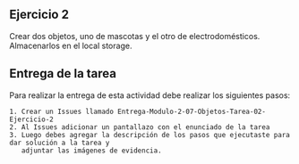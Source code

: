 ## Ejercicio 2

Crear dos objetos, uno de mascotas y el otro de electrodomésticos. Almacenarlos en el local storage.

## Entrega de la tarea

Para realizar la entrega de esta actividad debe realizar los siguientes pasos:

    1. Crear un Issues llamado Entrega-Modulo-2-07-Objetos-Tarea-02-Ejercicio-2
    2. Al Issues adicionar un pantallazo con el enunciado de la tarea
    3. Luego debes agregar la descripción de los pasos que ejecutaste para dar solución a la tarea y 
       adjuntar las imágenes de evidencia.  
